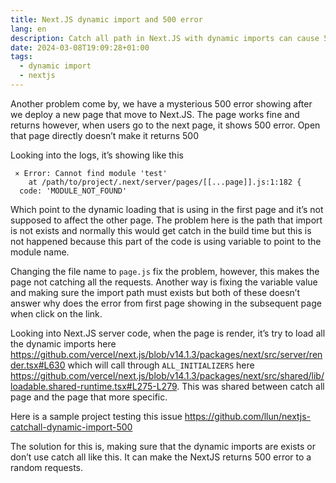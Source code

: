 ```yaml
---
title: Next.JS dynamic import and 500 error
lang: en
description: Catch all path in Next.JS with dynamic imports can cause 500 errors in different page, here is the detail why
date: 2024-03-08T19:09:28+01:00
tags:
  - dynamic import
  - nextjs
---
```


Another problem come by, we have a mysterious 500 error showing after we deploy a new page that move to Next.JS. The page works fine and returns however, when users go to the next page, it shows 500 error. Open that page directly doesn’t make it returns 500

Looking into the logs, it’s showing like this

```
 ⨯ Error: Cannot find module 'test'
    at /path/to/project/.next/server/pages/[[...page]].js:1:182 {
  code: 'MODULE_NOT_FOUND'
```

Which point to the dynamic loading that is using in the first page and it’s not supposed to affect the other page. The problem here is the path that import is not exists and normally this would get catch in the build time but this is not happened because this part of the code is using variable to point to the module name.

Changing the file name to `page.js` fix the problem, however, this makes the page not catching all the requests. Another way is fixing the variable value and making sure the import path must exists but both of these doesn’t answer why does the error from first page showing in the subsequent page when click on the link.

Looking into Next.JS server code, when the page is render, it’s try to load all the dynamic imports here https://github.com/vercel/next.js/blob/v14.1.3/packages/next/src/server/render.tsx#L630 which will call through `ALL_INITIALIZERS` here https://github.com/vercel/next.js/blob/v14.1.3/packages/next/src/shared/lib/loadable.shared-runtime.tsx#L275-L279. This was shared between catch all page and the page that more specific.

Here is a sample project testing this issue https://github.com/llun/nextjs-catchall-dynamic-import-500

The solution for this is, making sure that the dynamic imports are exists or don’t use catch all like this. It can make the NextJS returns 500 error to a random requests.
